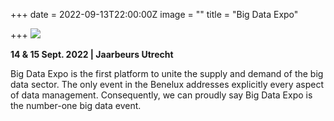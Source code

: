 +++
date = 2022-09-13T22:00:00Z
image = ""
title = "Big Data Expo"

+++
![](/images/bigdataexpo.jpg)

**14 & 15 Sept. 2022 | Jaarbeurs Utrecht**

Big Data Expo is the first platform to unite the supply and demand of the big data sector. The only event in the Benelux addresses explicitly every aspect of data management. Consequently, we can proudly say Big Data Expo is the number-one big data event.